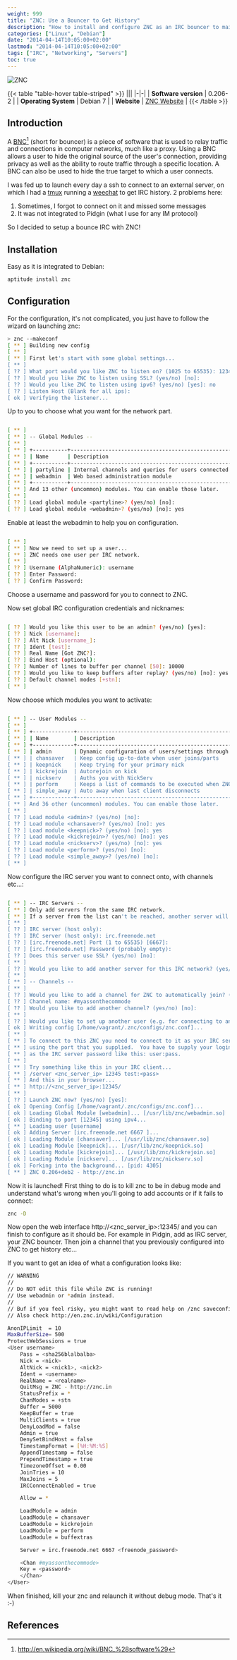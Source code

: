```yaml
---
weight: 999
title: "ZNC: Use a Bouncer to Get History"
description: "How to install and configure ZNC as an IRC bouncer to maintain connection and keep history when you're offline."
categories: ["Linux", "Debian"]
date: "2014-04-14T10:05:00+02:00"
lastmod: "2014-04-14T10:05:00+02:00"
tags: ["IRC", "Networking", "Servers"]
toc: true
---
```


![ZNC](/images/znc.avif)

{{< table "table-hover table-striped" >}}
|||
|-|-|
| **Software version** | 0.206-2 |
| **Operating System** | Debian 7 |
| **Website** | [ZNC Website](https://wiki.znc.in/ZNC) |
{{< /table >}}

## Introduction

A [BNC](https://en.wikipedia.org/wiki/BNC_%28software%29)[^1] (short for bouncer) is a piece of software that is used to relay traffic and connections in computer networks, much like a proxy. Using a BNC allows a user to hide the original source of the user's connection, providing privacy as well as the ability to route traffic through a specific location. A BNC can also be used to hide the true target to which a user connects.

I was fed up to launch every day a ssh to connect to an external server, on which I had a [tmux](./tmux_:_le_multiplexeur_de_terminal_remplaçant_de_screen.html) running a [weechat](./weechat_:_a_user_friendly_irc_client.html) to get IRC history. 2 problems here:

1. Sometimes, I forgot to connect on it and missed some messages
2. It was not integrated to Pidgin (what I use for any IM protocol)

So I decided to setup a bounce IRC with ZNC!

## Installation

Easy as it is integrated to Debian:

```bash
aptitude install znc
```

## Configuration

For the configuration, it's not complicated, you just have to follow the wizard on launching znc:

```bash
> znc --makeconf
[ ** ] Building new config
[ ** ]
[ ** ] First let's start with some global settings...
[ ** ]
[ ?? ] What port would you like ZNC to listen on? (1025 to 65535): 12345
[ ?? ] Would you like ZNC to listen using SSL? (yes/no) [no]:
[ ?? ] Would you like ZNC to listen using ipv6? (yes/no) [yes]: no
[ ?? ] Listen Host (Blank for all ips):
[ ok ] Verifying the listener...
```

Up to you to choose what you want for the network part.

```bash

[ ** ]
[ ** ] -- Global Modules --
[ ** ]
[ ** ] +-----------+----------------------------------------------------------+
[ ** ] | Name      | Description                                              |
[ ** ] +-----------+----------------------------------------------------------+
[ ** ] | partyline | Internal channels and queries for users connected to znc |
[ ** ] | webadmin  | Web based administration module                          |
[ ** ] +-----------+----------------------------------------------------------+
[ ** ] And 13 other (uncommon) modules. You can enable those later.
[ ** ]
[ ?? ] Load global module <partyline>? (yes/no) [no]:
[ ?? ] Load global module <webadmin>? (yes/no) [no]: yes
```

Enable at least the webadmin to help you on configuration.

```bash

[ ** ]
[ ** ] Now we need to set up a user...
[ ** ] ZNC needs one user per IRC network.
[ ** ]
[ ?? ] Username (AlphaNumeric): username
[ ?? ] Enter Password:
[ ?? ] Confirm Password:
```

Choose a username and password for you to connect to ZNC.

Now set global IRC configuration credentials and nicknames:

```bash

[ ?? ] Would you like this user to be an admin? (yes/no) [yes]:
[ ?? ] Nick [username]:
[ ?? ] Alt Nick [username_]:
[ ?? ] Ident [test]:
[ ?? ] Real Name [Got ZNC?]:
[ ?? ] Bind Host (optional):
[ ?? ] Number of lines to buffer per channel [50]: 10000
[ ?? ] Would you like to keep buffers after replay? (yes/no) [no]: yes
[ ?? ] Default channel modes [+stn]:
[ ** ]
```

Now choose which modules you want to activate:

```bash

[ ** ] -- User Modules --
[ ** ]
[ ** ] +-------------+------------------------------------------------------------------------------------------------------------+
[ ** ] | Name        | Description                                                                                                |
[ ** ] +-------------+------------------------------------------------------------------------------------------------------------+
[ ** ] | admin       | Dynamic configuration of users/settings through IRC. Allows editing only yourself if you're not ZNC admin. |
[ ** ] | chansaver   | Keep config up-to-date when user joins/parts                                                               |
[ ** ] | keepnick    | Keep trying for your primary nick                                                                          |
[ ** ] | kickrejoin  | Autorejoin on kick                                                                                         |
[ ** ] | nickserv    | Auths you with NickServ                                                                                    |
[ ** ] | perform     | Keeps a list of commands to be executed when ZNC connects to IRC.                                          |
[ ** ] | simple_away | Auto away when last client disconnects                                                                     |
[ ** ] +-------------+------------------------------------------------------------------------------------------------------------+
[ ** ] And 36 other (uncommon) modules. You can enable those later.
[ ** ]
[ ?? ] Load module <admin>? (yes/no) [no]:
[ ?? ] Load module <chansaver>? (yes/no) [no]: yes
[ ?? ] Load module <keepnick>? (yes/no) [no]: yes
[ ?? ] Load module <kickrejoin>? (yes/no) [no]: yes
[ ?? ] Load module <nickserv>? (yes/no) [no]: yes
[ ?? ] Load module <perform>? (yes/no) [no]:
[ ?? ] Load module <simple_away>? (yes/no) [no]:
[ ** ]
```

Now configure the IRC server you want to connect onto, with channels etc...:

```bash

[ ** ] -- IRC Servers --
[ ** ] Only add servers from the same IRC network.
[ ** ] If a server from the list can't be reached, another server will be used.
[ ** ]
[ ?? ] IRC server (host only):
[ ?? ] IRC server (host only): irc.freenode.net
[ ?? ] [irc.freenode.net] Port (1 to 65535) [6667]:
[ ?? ] [irc.freenode.net] Password (probably empty):
[ ?? ] Does this server use SSL? (yes/no) [no]:
[ ** ]
[ ?? ] Would you like to add another server for this IRC network? (yes/no) [no]:
[ ** ]
[ ** ] -- Channels --
[ ** ]
[ ?? ] Would you like to add a channel for ZNC to automatically join? (yes/no) [yes]:
[ ?? ] Channel name: #myassonthecommode
[ ?? ] Would you like to add another channel? (yes/no) [no]:
[ ** ]
[ ?? ] Would you like to set up another user (e.g. for connecting to another network)? (yes/no) [no]:
[ ok ] Writing config [/home/vagrant/.znc/configs/znc.conf]...
[ ** ]
[ ** ] To connect to this ZNC you need to connect to it as your IRC server
[ ** ] using the port that you supplied.  You have to supply your login info
[ ** ] as the IRC server password like this: user:pass.
[ ** ]
[ ** ] Try something like this in your IRC client...
[ ** ] /server <znc_server_ip> 12345 test:<pass>
[ ** ] And this in your browser...
[ ** ] http://<znc_server_ip>:12345/
[ ** ]
[ ?? ] Launch ZNC now? (yes/no) [yes]:
[ ok ] Opening Config [/home/vagrant/.znc/configs/znc.conf]...
[ ok ] Loading Global Module [webadmin]... [/usr/lib/znc/webadmin.so]
[ ok ] Binding to port [12345] using ipv4...
[ ** ] Loading user [username]
[ ok ] Adding Server [irc.freenode.net 6667 ]...
[ ok ] Loading Module [chansaver]... [/usr/lib/znc/chansaver.so]
[ ok ] Loading Module [keepnick]... [/usr/lib/znc/keepnick.so]
[ ok ] Loading Module [kickrejoin]... [/usr/lib/znc/kickrejoin.so]
[ ok ] Loading Module [nickserv]... [/usr/lib/znc/nickserv.so]
[ ok ] Forking into the background... [pid: 4305]
[ ** ] ZNC 0.206+deb2 - http://znc.in
```

Now it is launched! First thing to do is to kill znc to be in debug mode and understand what's wrong when you'll going to add accounts or if it fails to connect:

```bash
znc -D
```

Now open the web interface http://<znc_server_ip>:12345/ and you can finish to configure as it should be. For example in Pidgin, add as IRC server, your ZNC bouncer. Then join a channel that you previously configured into ZNC to get history etc...

If you want to get an idea of what a configuration looks like:

```bash {linenos=table,hl_lines=["12-17","43-47"]}
// WARNING
//
// Do NOT edit this file while ZNC is running!
// Use webadmin or *admin instead.
//
// Buf if you feel risky, you might want to read help on /znc saveconfig and /znc rehash.
// Also check http://en.znc.in/wiki/Configuration

AnonIPLimit  = 10
MaxBufferSize= 500
ProtectWebSessions = true
<User username>
	Pass = <sha256blalbalba>
	Nick = <nick>
	AltNick = <nick1>, <nick2>
	Ident = <username>
	RealName = <realname>
	QuitMsg = ZNC - http://znc.in
	StatusPrefix = *
	ChanModes = +stn
	Buffer = 5000
	KeepBuffer = true
	MultiClients = true
	DenyLoadMod = false
	Admin = true
	DenySetBindHost = false
	TimestampFormat = [%H:%M:%S]
	AppendTimestamp = false
	PrependTimestamp = true
	TimezoneOffset = 0.00
	JoinTries = 10
	MaxJoins = 5
	IRCConnectEnabled = true

	Allow = *

	LoadModule = admin
	LoadModule = chansaver
	LoadModule = kickrejoin
	LoadModule = perform
	LoadModule = buffextras

	Server = irc.freenode.net 6667 <freenode_password>

	<Chan #myassonthecommode>
	Key = <password>
	</Chan>
</User>
```

When finished, kill your znc and relaunch it without debug mode. That's it :-)

## References

[^1]: http://en.wikipedia.org/wiki/BNC_%28software%29
